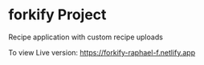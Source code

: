 # forkify Project

Recipe application with custom recipe uploads

To view Live version: https://forkify-raphael-f.netlify.app
